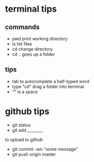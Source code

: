 # terminal tips 

## commands

- pwd print working directory 
- ls list files
- cd change directory
- cd .. goes up a folder

## tips

- tab to autocomplete a half-typed word
- type "cd" drag a folder into terminal
- "\" is a space

# github tips

- git status
- git add ________

to upload to github

- git commit -am "some message"
- git push origin master